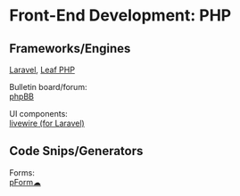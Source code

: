 # Front-End Development: PHP

## Frameworks/Engines

[Laravel](https://laravel.com/),
[Leaf PHP](https://leafphp.dev/)

Bulletin board/forum:  
[phpBB](https://www.phpbb.com/)

UI components:  
[livewire (for Laravel)](https://github.com/livewire/livewire)

## Code Snips/Generators

Forms:  
[pForm☁](http://www.phpform.org/)
